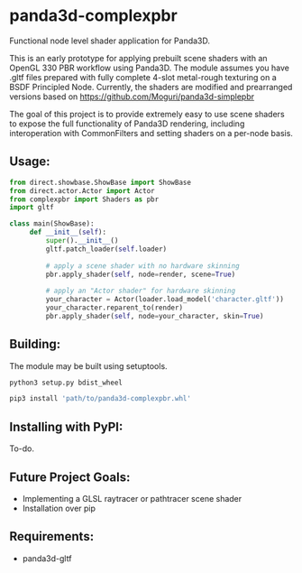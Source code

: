 # panda3d-complexpbr
Functional node level shader application for Panda3D.

This is an early prototype for applying prebuilt scene shaders with an OpenGL 330 PBR workflow using Panda3D. The module assumes you have .gltf files prepared with fully complete 4-slot metal-rough texturing on a BSDF Principled Node. Currently, the shaders are modified and prearranged versions based on https://github.com/Moguri/panda3d-simplepbr

The goal of this project is to provide extremely easy to use scene shaders to expose the full functionality of Panda3D rendering, including interoperation with CommonFilters and setting shaders on a per-node basis. 

## Usage:
```python
from direct.showbase.ShowBase import ShowBase
from direct.actor.Actor import Actor
from complexpbr import Shaders as pbr
import gltf

class main(ShowBase):
     def __init__(self):
         super().__init__()
         gltf.patch_loader(self.loader)
         
         # apply a scene shader with no hardware skinning
         pbr.apply_shader(self, node=render, scene=True)
         
         # apply an "Actor shader" for hardware skinning
         your_character = Actor(loader.load_model('character.gltf'))
         your_character.reparent_to(render)
         pbr.apply_shader(self, node=your_character, skin=True)
```
## Building:

The module may be built using setuptools. 
```bash
python3 setup.py bdist_wheel
```
```bash
pip3 install 'path/to/panda3d-complexpbr.whl'
```
## Installing with PyPI:

To-do.

## Future Project Goals:

- Implementing a GLSL raytracer or pathtracer scene shader
- Installation over pip

## Requirements:

- panda3d-gltf

